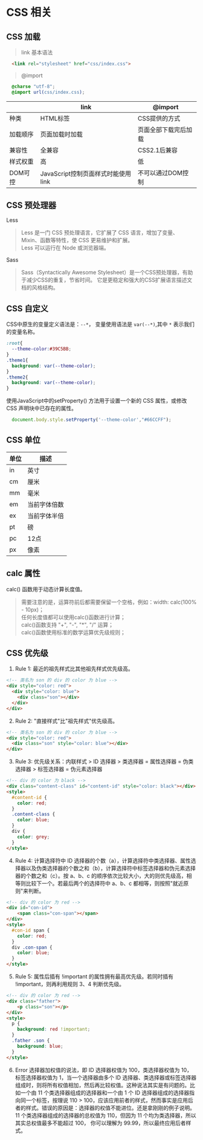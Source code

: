 # CSS 相关

## CSS 加载
>link 基本语法
```HTML
  <link rel="stylesheet" href="css/index.css">
```
>@import
```CSS 基本语法
  @charse "utf-8";
  @import url(css/index.css);
```
| |link | @import |
|-|-| -|
|种类|HTML标签|CSS提供的方式|
|加载顺序|页面加载时加载|页面全部下载完后加载|
|兼容性|全兼容|CSS2.1后兼容|
|样式权重|高|低|
|DOM可控|JavaScript控制页面样式时能使用link|不可以通过DOM控制|

## CSS 预处理器
Less
>Less 是一门 CSS 预处理语言，它扩展了 CSS 语言，增加了变量、Mixin、函数等特性，使 CSS 更易维护和扩展。  
>Less 可以运行在 Node 或浏览器端。

Sass
>Sass（Syntactically Awesome Stylesheet）是一个CSS预处理器，有助于减少CSS的重复，节省时间。 它是更稳定和强大的CSS扩展语言描述文档的风格结构。

## CSS 自定义
CSS中原生的变量定义语法是：`--*`， 变量使用语法是 `var(--*)`,其中 `*` 表示我们的变量名称。
```CSS
:root{
  --theme-color:#39C5BB;
}
.theme1{
  background: var(--theme-color);
}
.theme2{
  background: var(--theme-color);
}
```
使用JavaScript中的setProperty() 方法用于设置一个新的 CSS 属性，或修改 CSS 声明块中已存在的属性。
```JavaScript
  document.body.style.setProperty('--theme-color',"#66CCFF");
```

## CSS 单位
| 单位|描述 |
|-|-|
|in|英寸|
|cm|厘米|
|mm|毫米|
|em|当前字体倍数|
|ex|当前字体半倍|
|pt|磅|
|pc|12点|
|px|像素|

## calc 属性
calc() 函数用于动态计算长度值。
>需要注意的是，运算符前后都需要保留一个空格，例如：width: calc(100% - 10px)；  
>任何长度值都可以使用calc()函数进行计算；  
>calc()函数支持 "+", "-", "*", "/" 运算；  
>calc()函数使用标准的数学运算优先级规则；  

## CSS 优先级
1. Rule 1: 最近的祖先样式比其他祖先样式优先级高。
```HTML
<!-- 类名为 son 的 div 的 color 为 blue -->
<div style="color: red">
  <div style="color: blue">
    <div class="son"></div>
  </div>
</div>
```
2. Rule 2: "直接样式"比"祖先样式"优先级高。
```HTML
<!-- 类名为 son 的 div 的 color 为 blue -->
<div style="color: red">
  <div class="son" style="color: blue"></div>
</div>
```
3. Rule 3: 优先级关系：内联样式 > ID 选择器 > 类选择器 = 属性选择器 = 伪类选择器 > 标签选择器 = 伪元素选择器
```HTML
<!-- div 的 color 为 black -->
<div class="content-class" id="content-id" style="color: black"></div>
<style>
  #content-id {
    color: red;
  }
  .content-class {
    color: blue;
  }
  div {
    color: grey;
  }
</style>
```
4. Rule 4: 计算选择符中 ID 选择器的个数（a），计算选择符中类选择器、属性选择器以及伪类选择器的个数之和（b），计算选择符中标签选择器和伪元素选择器的个数之和（c）。按 a、b、c 的顺序依次比较大小，大的则优先级高，相等则比较下一个。若最后两个的选择符中 a、b、c 都相等，则按照"就近原则"来判断。
```HTML
<!-- div 的 color 为 red -->
<div id="con-id">
    <span class="con-span"></span>
</div>
<style>
  #con-id span {
    color: red;
  }
  div .con-span {
    color: blue;
  }
</style>
```
5. Rule 5: 属性后插有 !important 的属性拥有最高优先级。若同时插有 !important，则再利用规则 3、4 判断优先级。
```HTML
<!-- div 的 color 为 red -->
<div class="father">
    <p class="son"></p>
</div>
<style>
  p {
    background: red !important;
  }
  .father .son {
    background: blue;
  }
</style>
```
6. Error
选择器加权值的说法，即 ID 选择器权值为 100，类选择器权值为 10，标签选择器权值为 1，当一个选择器由多个 ID 选择器、类选择器或标签选择器组成时，则将所有权值相加，然后再比较权值。这种说法其实是有问题的。比如一个由 11 个类选择器组成的选择器和一个由 1 个 ID 选择器组成的选择器指向同一个标签，按理说 110 > 100，应该应用前者的样式，然而事实是应用后者的样式。错误的原因是：选择器的权值不能进位。还是拿刚刚的例子说明。11 个类选择器组成的选择器的总权值为 110，但因为 11 个均为类选择器，所以其实总权值最多不能超过 100， 你可以理解为 99.99，所以最终应用后者样式。